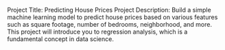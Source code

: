  Project Title: Predicting House Prices
Project Description: Build a simple machine learning model to predict house prices based on various features such as square footage, number of bedrooms, neighborhood, and more. This project will introduce you to regression analysis, which is a fundamental concept in data science.

